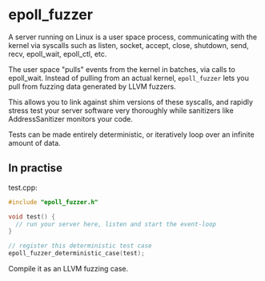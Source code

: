 # epoll_fuzzer
A server running on Linux is a user space process, communicating with the kernel via syscalls such as listen, socket, accept, close, shutdown, send, recv, epoll_wait, epoll_ctl, etc.

The user space "pulls" events from the kernel in batches, via calls to epoll_wait. Instead of pulling from an actual kernel, `epoll_fuzzer` lets you pull from fuzzing data generated by LLVM fuzzers.

This allows you to link against shim versions of these syscalls, and rapidly stress test your server software very thoroughly while sanitizers like AddressSanitizer monitors your code.

Tests can be made entirely deterministic, or iteratively loop over an infinite amount of data.

## In practise

test.cpp:
```c++
#include "epoll_fuzzer.h"

void test() {
  // run your server here, listen and start the event-loop
}

// register this deterministic test case
epoll_fuzzer_deterministic_case(test);
```

Compile it as an LLVM fuzzing case.
